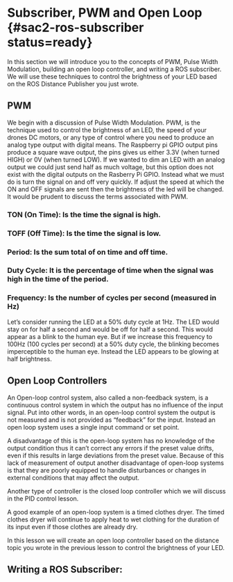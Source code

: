# Subscriber, PWM and Open Loop {#sac2-ros-subscriber status=ready}
In this section we will introduce you to the concepts of PWM, Pulse Width Modulation, building an open loop controller, and writing a ROS subscriber. We will use these techniques to control the brightness of your LED based on the ROS Distance Publisher you just wrote.

## PWM

We begin with a discussion of Pulse Width Modulation. PWM, is the technique used to control the brightness of  an LED, the speed of your drones DC motors, or any type of control where you need to produce an analog type output with digital means.
The Raspberry pi GPIO output pins produce a square wave output, the pins gives us either 3.3V (when turned HIGH) or 0V (when turned LOW). If we wanted to dim an LED with an analog output we could just send half as much voltage, but this option does not exist with the digital outputs on the Rasberry Pi GPIO. Instead what we must do is turn the signal on and off very quickly. If adjust the speed at which the ON and OFF signals are sent then the brightness of the led will be changed.
It would be prudent to discuss the terms associated with PWM.

### TON (On Time): Is the time the signal is high.
### TOFF (Off Time): Is the time the signal is low.
### Period: Is the sum total of on time and off time.
### Duty Cycle: It is the percentage of time when the signal was high in the time of the period.
### Frequency: Is the number of cycles per second (measured in Hz)

Let’s consider running the LED at a 50% duty cycle at 1Hz. The LED would stay on for half a second and would be off for half a second. This would appear as a blink to the human eye. But if we increase this frequency to 100Hz (100 cycles per second) at a 50% duty cycle, the blinking becomes imperceptible to the human eye. Instead the LED appears to be glowing at half brightness. 

## Open Loop Controllers

An Open-loop control system, also called a non-feedback system, is a continuous control system in which the output has no influence of the input signal. Put into other words, in an open-loop control system the output is not measured and is not provided as “feedback” for the input. Instead an open loop system uses a single input command or set point.

A disadvantage of this is the open-loop system has no knowledge of the output condition thus it can’t correct any errors if the preset value drifts, even if this results in large deviations from the preset value.
Because of this lack of measurement of output another disadvantage of open-loop systems is that they are poorly equipped to handle disturbances or changes in external conditions that may affect the output.

Another type of controller is the closed loop controller which we will discuss in the PID control lesson.

A good example of an open-loop system is a timed clothes dryer. The timed clothes dryer will continue to apply heat to wet clothing for the duration of its input even if those clothes are already dry. 

In this lesson we will create an open loop controller based on the distance topic you wrote in the previous lesson to control the brightness of your LED.

## Writing a ROS Subscriber:
